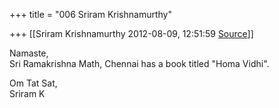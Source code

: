 +++
title = "006 Sriram Krishnamurthy"

+++
[[Sriram Krishnamurthy	2012-08-09, 12:51:59 [Source](https://groups.google.com/g/bvparishat/c/4Llt7zodmdo)]]



Namaste,  
Sri Ramakrishna Math, Chennai has a book titled "Homa Vidhi".  
  
Om Tat Sat,  
Sriram K  

